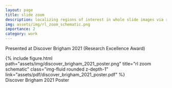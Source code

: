```yaml
---
layout: page
title: slide zoom
description: localizing regions of interest in whole slide images via reinforcement learning
img: assets/img/rl_zoom_schematic.png
importance: 2
category: work
---
```


Presented at Discover Brigham 2021 (Research Excellence Award)

<div class="row">
    <div class="col-sm mt-3 mt-md-0">
        {% include figure.html path="assets/img/discover_brigham_2021_poster.png" title="rl zoom schematic" class="img-fluid rounded z-depth-1" link="assets/pdf/discover_brigham_2021_poster.pdf" %}
    </div>
</div>
<div class="caption">
    Discover Brigham 2021 Poster
</div>
